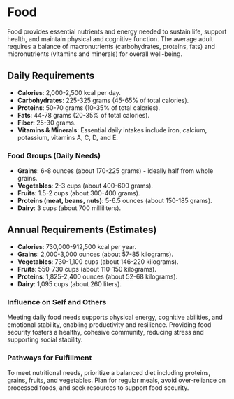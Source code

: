 # Food

Food provides essential nutrients and energy needed to sustain life, support health, and maintain physical and cognitive function. The average adult requires a balance of macronutrients (carbohydrates, proteins, fats) and micronutrients (vitamins and minerals) for overall well-being.

## Daily Requirements

- **Calories**: 2,000-2,500 kcal per day.
- **Carbohydrates**: 225-325 grams (45-65% of total calories).
- **Proteins**: 50-70 grams (10-35% of total calories).
- **Fats**: 44-78 grams (20-35% of total calories).
- **Fiber**: 25-30 grams.
- **Vitamins & Minerals**: Essential daily intakes include iron, calcium, potassium, vitamins A, C, D, and E.

### Food Groups (Daily Needs)

- **Grains**: 6-8 ounces (about 170-225 grams) - ideally half from whole grains.
- **Vegetables**: 2-3 cups (about 400-600 grams).
- **Fruits**: 1.5-2 cups (about 300-400 grams).
- **Proteins (meat, beans, nuts)**: 5-6.5 ounces (about 150-185 grams).
- **Dairy**: 3 cups (about 700 milliliters).

## Annual Requirements (Estimates)

- **Calories**: 730,000-912,500 kcal per year.
- **Grains**: 2,000-3,000 ounces (about 57-85 kilograms).
- **Vegetables**: 730-1,100 cups (about 146-220 kilograms).
- **Fruits**: 550-730 cups (about 110-150 kilograms).
- **Proteins**: 1,825-2,400 ounces (about 52-68 kilograms).
- **Dairy**: 1,095 cups (about 260 liters).

### Influence on Self and Others

Meeting daily food needs supports physical energy, cognitive abilities, and emotional stability, enabling productivity and resilience. Providing food security fosters a healthy, cohesive community, reducing stress and supporting social stability.

### Pathways for Fulfillment

To meet nutritional needs, prioritize a balanced diet including proteins, grains, fruits, and vegetables. Plan for regular meals, avoid over-reliance on processed foods, and seek resources to support food security.
